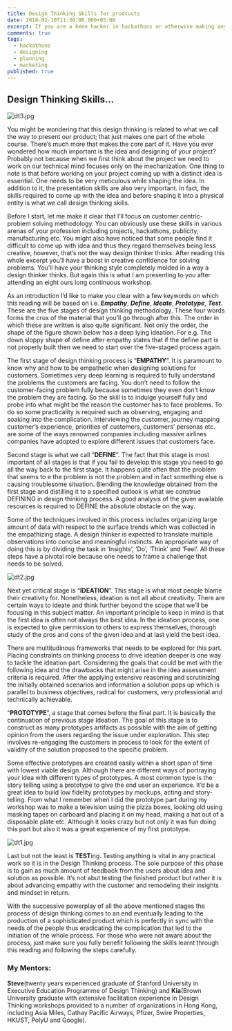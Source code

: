 ```yaml
---
title: Design Thinking Skills for prodcucts
date: 2018-02-10T11:30:00.000+05:00
excerpt: If you are a keen hacker in hackathons or otherwise making any type of product you should for sure give a read to learn about some of the skills that might be required for the successful launch of the product.
comments: true
tags:
  - hackathons
  - designing
  - planning
  - marketing
published: true
---
```


## Design Thinking Skills...

![dt3.jpg](sheheryarnaveed.github.io/assets/images/dt3.jpg)

You might be wondering that this design thinking is related to what we call the way to present our product; that just makes one part of the whole course. There’s much more that makes the core part of it.
Have you ever wondered how much important is the idea and designing of your project? Probably not because when we first think about the project we need to work on our technical mind focuses only on the mechanization. One thing to note is that before working on your project coming up with a distinct idea is essential. One needs to be very meticulous while shaping the idea. In addition to it, the presentation skills are also very important. In fact, the skills required to come up with the idea and before shaping it into a physical entity is what we call design thinking skills. 

Before I start, let me make it clear that I’ll focus on customer centric-problem solving methodology. You can obviously use these skills in various arenas of your profession including projects, hackathons, publicity, manufacturing etc. You might also have noticed that some people find it difficult to come up with idea and thus they regard themselves being less creative, however, that’s not the way design thinker thinks. After reading this whole excerpt you’ll have a boost in creative confidence for solving problems. You’ll have your thinking style completely molded in a way a design thinker thinks. But again this is what I am presenting to you after attending an eight ours long continuous workshop.

As an introduction I’d like to make you clear with a few keywords on which this reading will be based on i.e. **_Empathy_**, **_Define_**, **_Ideate_**, **_Prototype_**, **_Test_**. These are the five stages of design thinking methodology. These four words forms the crux of the material that you’ll go through after this. The order in which these are written is also quite significant. Not only the order, the shape of the figure shown below has a deep lying ideation. For e.g. The down sloppy shape of define after empathy states that if the define part is not properly built then we need to start over the five-staged process again.


The first stage of design thinking process is “**EMPATHY**”. It is paramount to know why and how to be empathetic when designing solutions for customers. Sometimes very deep learning is required to fully understand the problems the customers are facing. You don’t need to follow the customer-facing problem fully because sometimes they even don’t know the problem they are facing. So the skill is to indulge yourself fully and probe into what might be the reason the customer has to face problems. To do so some practicality is required such as observing, engaging and soaking into the complication. Interviewing the customer, journey mapping customer’s experience, priorities of customers, customers’ personas etc. are some of the ways renowned companies including massive airlines companies have adopted to explore different issues that customers face.

Second stage is what we call “**DEFINE**”. The fact that this stage is most important of all stages is that if you fail to develop this stage you need to go all the way back to the first stage. It happens quite often that the problem that seems to e the problem is not the problem and in fact something else is causing troublesome situation. Blending the knowledge obtained from the first stage and distilling it to a specified outlook is what we construe DEFINING in design thinking process. A good analysis of the given available resources is required to DEFINE the absolute obstacle on the way.

Some of the techniques involved in this process includes organizing large amount of data with respect to the surface trends which was collected in the empathizing stage. A design thinker is expected to translate multiple observations into concise and meaningful instincts. An appropriate way of doing this is by dividing the task in ‘Insights’, ‘Do’, ‘Think’ and ‘Feel’. All these steps have a pivotal role because one needs to frame a challenge that needs to be solved.

![dt2.jpg](sheheryarnaveed.github.io/assets/images/dt2.jpg)

Next yet critical stage is “**IDEATION**”. This stage is what most people blame their creativity for. Nonetheless, ideation is not all about creativity. There are certain ways to ideate and think further beyond the scope that we’ll be focusing in this subject matter. An important principle to keep in mind is that the first idea is often not always the best idea. In the ideation process, one is expected to give permission to others to express themselves, thorough study of the pros and cons of the given idea and at last yield the best idea.

There are multitudinous frameworks that needs to be explored for this part. Placing constraints on thinking process to drive ideation deeper is one way to tackle the ideation part. Considering the goals that could be met with the following idea and the drawbacks that might arise in the idea assessment criteria is required. After the applying extensive reasoning and scrutinizing the initially obtained scenarios and information a solution pops up which is parallel to business objectives, radical for customers, very professional and technically achievable.

“**PROTOTYPE**”, a stage that comes before the final part. It is basically the continuation of previous stage Ideation. The goal of this stage is to construct as many prototypes artifacts as possible with the aim of getting opinion from the users regarding the issue under exploration. This step involves re-engaging the customers in process to look for the extent of validity of the solution proposed to the specific problem. 

Some effective prototypes are created easily within a short span of time with lowest viable design. Although there are different ways of portraying your idea with different types of prototypes. A most common type is the story telling using a prototype to give the end user an experience. It’d be a great idea to build low fidelity prototypes by mockups, acting and story-telling. From what I remember when I did the prototype part during my workshop was to make a television using the pizza boxes, looking old using masking tapes on carboard and placing it on my head, making a hat out of a disposable plate etc. Although it looks crazy but not only it was fun doing this part but also it was a great experience of my first prototype.

![dt1.jpg](sheheryarnaveed.github.io/assets/images/dt1.jpg)

Last but not the least is **TEST**ing. Testing anything is vital in any practical work so it is in the Design Thinking process. The sole purpose of this phase is to gain as much amount of feedback from the users about idea and solution as possible. It’s not abut testing the finished product but rather it is about advancing empathy with the customer and remodeling their insights and mindset in return.

With the successive powerplay of all the above mentioned stages the process of design thinking comes to an end eventually leading to the production of a sophisticated product which is perfectly in sync with the needs of the people thus eradicating the complication that led to the initiation of the whole process. 
For those who were not aware about the process, just make sure you fully benefit following the skills learnt through this reading and following the steps carefully.

### My Mentors:
**Steve**(twenty years experienced graduate of Stanford University in Executive Education Programme of Design Thinking) and **Kia**(Brown University graduate with extensive facilitation experience in Design Thinking workshops provided to a number of organizations in Hong Kong, including Asia Miles, Cathay Pacific Airways, Pfizer, Swire Properties, HKUST, PolyU and Google).


